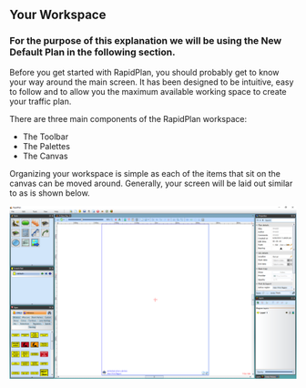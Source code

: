 ## Your Workspace 

### For the purpose of this explanation we will be using the **New Default Plan** in the following section.

Before you get started with RapidPlan, you should probably get to know your way around the main screen. It has been designed to be intuitive, easy to follow and to allow you the maximum available working space to create your traffic plan.

There are three main components of the RapidPlan workspace:

 - The Toolbar
 - The Palettes
 - The Canvas

Organizing your workspace is simple as each of the items that sit on the canvas can be moved around. Generally, your screen will be laid out similar to as is shown below.

![workspace](./assets/Components_of_the_Workspace.png)